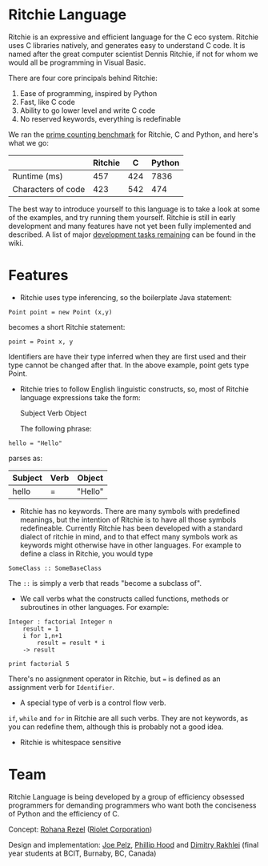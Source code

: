 Ritchie Language
================

Ritchie is an expressive and efficient language for the C eco system. Ritchie uses C libraries natively, and generates easy to understand C code. It is named after the great computer scientist Dennis Ritchie, if not for whom we would all be programming in Visual Basic.

There are four core principals behind Ritchie:

1. Ease of programming, inspired by Python
2. Fast, like C code
3. Ability to go lower level and write C code
4. No reserved keywords, everything is redefinable

We ran the [prime counting benchmark](https://bjpelc.wordpress.com/2015/01/10/yet-another-language-speed-test-counting-primes-c-c-java-javascript-php-python-and-ruby-2/) for Ritchie, C and Python, and here's what we go:

|                    | Ritchie | C   | Python |
|--------------------|---------|-----|--------|
| Runtime (ms)       | 457     | 424 | 7836   |
| Characters of code | 423     | 542 | 474    |

The best way to introduce yourself to this language is to take a look at some of the examples, and try running them yourself.  Ritchie is still in early development and many features have not yet been fully implemented and described.  A list of major [development tasks remaining](https://github.com/riolet/ritchie/wiki/State-of-the-Compiler) can be found in the wiki.

Features
========

* Ritchie uses type inferencing, so the boilerplate Java statement:

```
Point point = new Point (x,y)
```

  becomes a short Ritchie statement:

```
point = Point x, y
```
Identifiers are have their type inferred when they are first used and their type cannot be changed after that. In the above example, point gets type Point.


* Ritchie tries to follow English linguistic constructs, so, most of Ritchie language expressions take the form:

  Subject Verb Object

  The following phrase:

```
hello = "Hello"
```
parses as:


| Subject | Verb | Object  |
|---------|------|---------|
| hello   | =    | "Hello" |


* Ritchie has no keywords.  There are many symbols with predefined meanings, but the intention of Ritchie is to have all those symbols redefineable.  Currently Ritchie has been developed with a standard dialect of ritchie in mind, and to that effect many symbols work as keywords might otherwise have in other languages.  For example to define a class in Ritchie, you would type
```
SomeClass :: SomeBaseClass
```
  The `::` is simply a verb that reads "become a subclass of".


* We call verbs what the constructs called functions, methods or subroutines in other languages. For example:

```
Integer : factorial Integer n
	result = 1
	i for 1,n+1
		result = result * i
	-> result

print factorial 5
```

There's no assignment operator in Ritchie, but `=` is defined as an assignment verb for `Identifier`.

* A special type of verb is a control flow verb.

`if`, `while` and `for`  in Ritchie are all such verbs. They are not keywords, as you can redefine them, although this is probably not a good idea.

* Ritchie is whitespace sensitive


Team
====
Ritchie Language is being developed by a group of efficiency obsessed programmers for demanding programmers who want both the conciseness of Python and the efficiency of C.

Concept: [Rohana Rezel](https://github.com/rrezel) ([Riolet Corporation](https://github.com/riolet))

Design and implementation: [Joe Pelz](https://github.com/JoePelz), [Phillip Hood](https://github.com/pvgh) and [Dimitry Rakhlei](https://github.com/DimitryRakhlei) (final year students at BCIT, Burnaby, BC, Canada)

